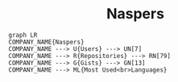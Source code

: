 <h1 align="center">Naspers</h1>

```mermaid
graph LR
COMPANY_NAME{Naspers}
COMPANY_NAME ---> U{Users} ---> UN[7]
COMPANY_NAME ---> R{Repositories} ---> RN[79]
COMPANY_NAME ---> G{Gists} ---> GN[13]
COMPANY_NAME ---> ML{Most Used<br>Languages}
```
